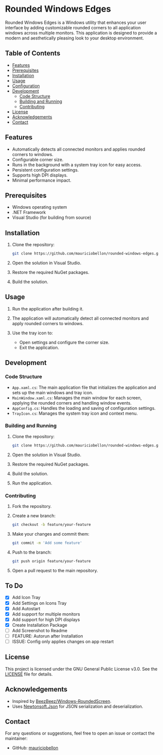 # Rounded Windows Edges

Rounded Windows Edges is a Windows utility that enhances your user interface by adding customizable rounded corners to all application windows across multiple monitors. This application is designed to provide a modern and aesthetically pleasing look to your desktop environment.

## Table of Contents

- [Features](#features)
- [Prerequisites](#prerequisites)
- [Installation](#installation)
- [Usage](#usage)
- [Configuration](#configuration)
- [Development](#development)
  - [Code Structure](#code-structure)
  - [Building and Running](#building-and-running)
  - [Contributing](#contributing)
- [License](#license)
- [Acknowledgements](#acknowledgements)
- [Contact](#contact)

## Features

- Automatically detects all connected monitors and applies rounded corners to windows.
- Configurable corner size.
- Runs in the background with a system tray icon for easy access.
- Persistent configuration settings.
- Supports high DPI displays.
- Minimal performance impact.

## Prerequisites

- Windows operating system
- .NET Framework
- Visual Studio (for building from source)

## Installation

1. Clone the repository:

    ```sh
    git clone https://github.com/mauriciobellon/rounded-windows-edges.git
    ```

2. Open the solution in Visual Studio.

3. Restore the required NuGet packages.

4. Build the solution.

## Usage

1. Run the application after building it.

2. The application will automatically detect all connected monitors and apply rounded corners to windows.

3. Use the tray icon to:
   - Open settings and configure the corner size.
   - Exit the application.

## Development

### Code Structure

- `App.xaml.cs`: The main application file that initializes the application and sets up the main windows and tray icon.
- `MainWindow.xaml.cs`: Manages the main window for each screen, applying the rounded corners and handling window events.
- `AppConfig.cs`: Handles the loading and saving of configuration settings.
- `TrayIcon.cs`: Manages the system tray icon and context menu.

### Building and Running

1. Clone the repository:

    ```sh
    git clone https://github.com/mauriciobellon/rounded-windows-edges.git
    ```

2. Open the solution in Visual Studio.

3. Restore the required NuGet packages.

4. Build the solution.

5. Run the application.

### Contributing

1. Fork the repository.

2. Create a new branch:

    ```sh
    git checkout -b feature/your-feature
    ```

3. Make your changes and commit them:

    ```sh
    git commit -m 'Add some feature'
    ```

4. Push to the branch:

    ```sh
    git push origin feature/your-feature
    ```

5. Open a pull request to the main repository.

## To Do

- [x] Add Icon Tray
- [x] Add Settings on Icons Tray
- [x] Add Autostart
- [x] Add support for multiple monitors
- [x] Add support for high DPI displays
- [x] Create Installation Package
- [ ] Add Screenshot to Readme
- [ ] FEATURE: Autorun after Installation
- [ ] ISSUE: Config only applies changes on app restart

## License

This project is licensed under the GNU General Public License v3.0. See the [LICENSE](LICENSE) file for details.

## Acknowledgements

- Inspired by [BeezBeez/Windows-RoundedScreen](https://github.com/BeezBeez/Windows-RoundedScreen).
- Uses [Newtonsoft.Json](https://www.newtonsoft.com/json) for JSON serialization and deserialization.

## Contact

For any questions or suggestions, feel free to open an issue or contact the maintainer:

- GitHub: [mauriciobellon](https://github.com/mauriciobellon)